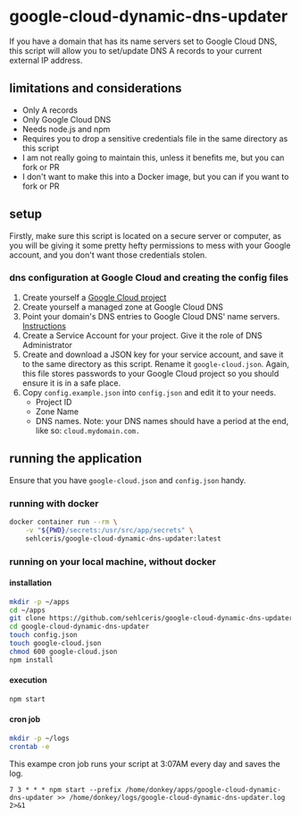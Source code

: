 # google-cloud-dynamic-dns-updater

If you have a domain that has its name servers set to Google Cloud DNS, this script will allow you to set/update DNS A records to your current external IP address.

## limitations and considerations

- Only A records
- Only Google Cloud DNS
- Needs node.js and npm
- Requires you to drop a sensitive credentials file in the same directory as this script
- I am not really going to maintain this, unless it benefits me, but you can fork or PR
- I don't want to make this into a Docker image, but you can if you want to fork or PR

## setup

Firstly, make sure this script is located on a secure server or computer, as you will be giving it some pretty hefty permissions to mess with your Google account, and you don't want those credentials stolen.

### dns configuration at Google Cloud and creating the config files

1. Create yourself a [Google Cloud project](https://console.cloud.google.com/)
1. Create yourself a managed zone at Google Cloud DNS
1. Point your domain's DNS entries to Google Cloud DNS' name servers. [Instructions](https://cloud.google.com/dns/docs/update-name-servers)
1. Create a Service Account for your project. Give it the role of DNS Administrator
1. Create and download a JSON key for your service account, and save it to the same directory as this script. Rename it `google-cloud.json`. Again, this file stores passwords to your Google Cloud project so you should ensure it is in a safe place.
1. Copy `config.example.json` into `config.json` and edit it to your needs.
    - Project ID
    - Zone Name
    - DNS names. Note: your DNS names should have a period at the end, like so: `cloud.mydomain.com.` 

## running the application

Ensure that you have `google-cloud.json` and `config.json` handy.

### running with docker

```bash
docker container run --rm \
    -v "${PWD}/secrets:/usr/src/app/secrets" \
    sehlceris/google-cloud-dynamic-dns-updater:latest
```

### running on your local machine, without docker

#### installation

```bash
mkdir -p ~/apps
cd ~/apps
git clone https://github.com/sehlceris/google-cloud-dynamic-dns-updater.git
cd google-cloud-dynamic-dns-updater
touch config.json
touch google-cloud.json
chmod 600 google-cloud.json
npm install
```

#### execution

```bash
npm start
```

#### cron job

```bash
mkdir -p ~/logs
crontab -e
```

This exampe cron job runs your script at 3:07AM every day and saves the log.

```
7 3 * * * npm start --prefix /home/donkey/apps/google-cloud-dynamic-dns-updater >> /home/donkey/logs/google-cloud-dynamic-dns-updater.log 2>&1
```
